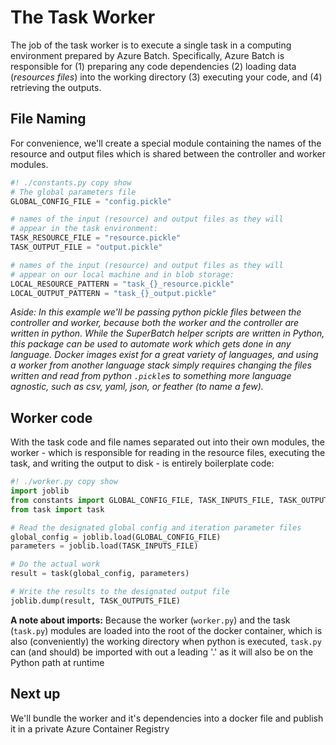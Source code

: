 # The Task Worker

The job of the task worker is to execute a single task in a computing
environment prepared by Azure Batch. Specifically, Azure Batch is responsible
for (1) preparing any code dependencies (2) loading data (*resources files*)
into the working directory (3) executing your code, and (4) retrieving the outputs.

## File Naming

For convenience, we'll create a special module containing the names of the
resource and output files which is shared between the controller and
worker modules.

```python
#! ./constants.py copy show
# The global parameters file
GLOBAL_CONFIG_FILE = "config.pickle"

# names of the input (resource) and output files as they will
# appear in the task environment:
TASK_RESOURCE_FILE = "resource.pickle"
TASK_OUTPUT_FILE = "output.pickle"

# names of the input (resource) and output files as they will
# appear on our local machine and in blob storage:
LOCAL_RESOURCE_PATTERN = "task_{}_resource.pickle"
LOCAL_OUTPUT_PATTERN = "task_{}_output.pickle"
```

*Aside: In this example we'll be passing python pickle files between the
controller and worker, because both the worker and the controller are
written in python.  While the SuperBatch helper scripts are written in Python,
this package can be used to automate work which gets done in any language.
Docker images exist for a great variety of languages, and using a worker
from another language stack simply requires changing the files written and
read from python `.pickle`s to something more language agnostic, such as
csv, yaml, json, or feather (to name a few).*

## Worker code

With the task code and file names separated out into their own modules, the
worker - which is responsible for reading in the resource files, executing
the task, and writing the output to disk - is entirely boilerplate code:

```python
#! ./worker.py copy show
import joblib
from constants import GLOBAL_CONFIG_FILE, TASK_INPUTS_FILE, TASK_OUTPUTS_FILE
from task import task

# Read the designated global config and iteration parameter files
global_config = joblib.load(GLOBAL_CONFIG_FILE)
parameters = joblib.load(TASK_INPUTS_FILE)

# Do the actual work
result = task(global_config, parameters)

# Write the results to the designated output file
joblib.dump(result, TASK_OUTPUTS_FILE)

```

**A note about imports:** Because the worker (`worker.py`) and the task
(`task.py`) modules are loaded into the root of the docker container, which
is also (conveniently) the working directory when python is executed,
`task.py` can (and should) be imported with out a leading '.' as it will also
be on the Python path at runtime

## Next up

We'll bundle the worker and it's dependencies into a docker file and publish
it in a private Azure Container Registry
